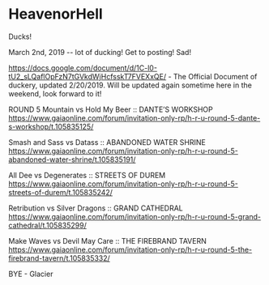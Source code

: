 # HeavenorHell
Ducks!

March 2nd, 2019 -- lot of ducking! Get to posting! Sad!

https://docs.google.com/document/d/1C-l0-tU2_sLQaflOpFzN7tGVkdWjHcfsskT7FVEXxQE/ - The Official Document of duckery, updated 2/20/2019. Will be updated again sometime here in the weekend, look forward to it!

ROUND 5
Mountain vs Hold My Beer :: DANTE’S WORKSHOP
https://www.gaiaonline.com/forum/invitation-only-rp/h-r-u-round-5-dante-s-workshop/t.105835125/

Smash and Sass vs Datass :: ABANDONED WATER SHRINE
https://www.gaiaonline.com/forum/invitation-only-rp/h-r-u-round-5-abandoned-water-shrine/t.105835191/

All Dee vs Degenerates :: STREETS OF DUREM
https://www.gaiaonline.com/forum/invitation-only-rp/h-r-u-round-5-streets-of-durem/t.105835242/

Retribution vs Silver Dragons :: GRAND CATHEDRAL
https://www.gaiaonline.com/forum/invitation-only-rp/h-r-u-round-5-grand-cathedral/t.105835299/

Make Waves vs Devil May Care :: THE FIREBRAND TAVERN
https://www.gaiaonline.com/forum/invitation-only-rp/h-r-u-round-5-the-firebrand-tavern/t.105835332/

BYE - Glacier


